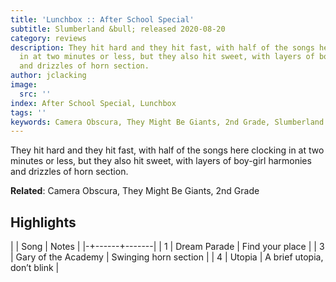 ```yaml
---
title: 'Lunchbox :: After School Special'
subtitle: Slumberland &bull; released 2020-08-20
category: reviews
description: They hit hard and they hit fast, with half of the songs here clocking
  in at two minutes or less, but they also hit sweet, with layers of boy-girl harmonies
  and drizzles of horn section.
author: jclacking
image:
  src: ''
index: After School Special, Lunchbox
tags: ''
keywords: Camera Obscura, They Might Be Giants, 2nd Grade, Slumberland
---
```

They hit hard and they hit fast, with half of the songs here clocking in at two minutes or less, but they also hit sweet, with layers of boy-girl harmonies and drizzles of horn section.<!--more-->

**Related**: Camera Obscura, They Might Be Giants, 2nd Grade

## Highlights

| | Song | Notes |
|-+------+-------|
| 1 | Dream Parade | Find your place |
| 3 | Gary of the Academy | Swinging horn section |
| 4 | Utopia | A brief utopia, don’t blink |

